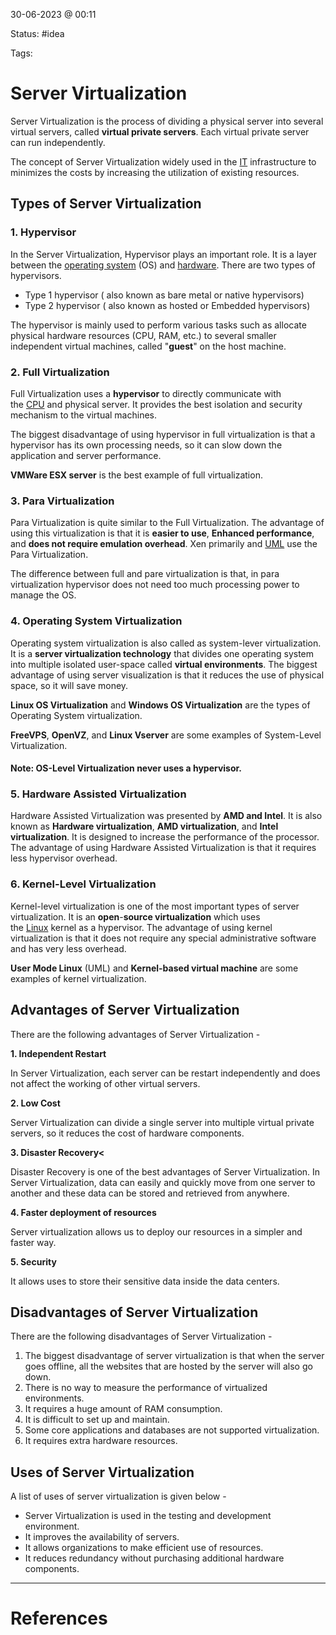 30-06-2023 @ 00:11

Status: #idea

Tags: 

# Server Virtualization

Server Virtualization is the process of dividing a physical server into several virtual servers, called **virtual private servers**. Each virtual private server can run independently.

The concept of Server Virtualization widely used in the [IT](https://www.javatpoint.com/it-full-form) infrastructure to minimizes the costs by increasing the utilization of existing resources.

## Types of Server Virtualization

### 1. Hypervisor

In the Server Virtualization, Hypervisor plays an important role. It is a layer between the [operating system](https://www.javatpoint.com/os-tutorial) (OS) and [hardware](https://www.javatpoint.com/hardware). There are two types of hypervisors.

- Type 1 hypervisor ( also known as bare metal or native hypervisors)
- Type 2 hypervisor ( also known as hosted or Embedded hypervisors)

The hypervisor is mainly used to perform various tasks such as allocate physical hardware resources (CPU, RAM, etc.) to several smaller independent virtual machines, called "**guest**" on the host machine.

### 2. Full Virtualization

Full Virtualization uses a **hypervisor** to directly communicate with the [CPU](https://www.javatpoint.com/cpu-full-form) and physical server. It provides the best isolation and security mechanism to the virtual machines.

The biggest disadvantage of using hypervisor in full virtualization is that a hypervisor has its own processing needs, so it can slow down the application and server performance.

**VMWare ESX server** is the best example of full virtualization.

### 3. Para Virtualization

Para Virtualization is quite similar to the Full Virtualization. The advantage of using this virtualization is that it is **easier to use**, **Enhanced performance**, and **does not require emulation overhead**. Xen primarily and [UML](https://www.javatpoint.com/uml) use the Para Virtualization.

The difference between full and pare virtualization is that, in para virtualization hypervisor does not need too much processing power to manage the OS.

### 4. Operating System Virtualization

Operating system virtualization is also called as system-lever virtualization. It is a **server virtualization technology** that divides one operating system into multiple isolated user-space called **virtual environments**. The biggest advantage of using server visualization is that it reduces the use of physical space, so it will save money.

**Linux OS Virtualization** and **Windows OS Virtualization** are the types of Operating System virtualization.

**FreeVPS**, **OpenVZ**, and **Linux Vserver** are some examples of System-Level Virtualization.

#### Note: OS-Level Virtualization never uses a hypervisor.

### 5. Hardware Assisted Virtualization

Hardware Assisted Virtualization was presented by **AMD and Intel**. It is also known as **Hardware virtualization**, **AMD virtualization**, and **Intel virtualization**. It is designed to increase the performance of the processor. The advantage of using Hardware Assisted Virtualization is that it requires less hypervisor overhead.

### 6. Kernel-Level Virtualization

Kernel-level virtualization is one of the most important types of server virtualization. It is an **open**-**source virtualization** which uses the [Linux](https://www.javatpoint.com/linux-tutorial) kernel as a hypervisor. The advantage of using kernel virtualization is that it does not require any special administrative software and has very less overhead.

**User Mode Linux** (UML) and **Kernel-based virtual machine** are some examples of kernel virtualization.

## Advantages of Server Virtualization

There are the following advantages of Server Virtualization -

**1. Independent Restart**

In Server Virtualization, each server can be restart independently and does not affect the working of other virtual servers.

**2. Low Cost**

Server Virtualization can divide a single server into multiple virtual private servers, so it reduces the cost of hardware components.

**3. Disaster Recovery<**

Disaster Recovery is one of the best advantages of Server Virtualization. In Server Virtualization, data can easily and quickly move from one server to another and these data can be stored and retrieved from anywhere.

**4. Faster deployment of resources**

Server virtualization allows us to deploy our resources in a simpler and faster way.

**5. Security**

It allows uses to store their sensitive data inside the data centers.

## Disadvantages of Server Virtualization

There are the following disadvantages of Server Virtualization -

1. The biggest disadvantage of server virtualization is that when the server goes offline, all the websites that are hosted by the server will also go down.
2. There is no way to measure the performance of virtualized environments.
3. It requires a huge amount of RAM consumption.
4. It is difficult to set up and maintain.
5. Some core applications and databases are not supported virtualization.
6. It requires extra hardware resources.

## Uses of Server Virtualization

A list of uses of server virtualization is given below -

- Server Virtualization is used in the testing and development environment.
- It improves the availability of servers.
- It allows organizations to make efficient use of resources.
- It reduces redundancy without purchasing additional hardware components.

---
# References
